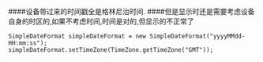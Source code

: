 ####设备带过来的时间戳全是格林尼治时间.
####但是显示时还是需要考虑设备自身的时区的,如果不考虑时间,时间是对的,但显示的不正常了
```
SimpleDateFormat simpleDateFormat = new SimpleDateFormat("yyyyMMdd-HH:mm:ss");
simpleDateFormat.setTimeZone(TimeZone.getTimeZone("GMT"));
```